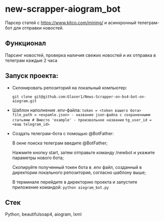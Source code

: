 # new-scrapper-aiogram_bot

Парсер статей с https://www.kitco.com/mining/ и асинхронный телеграм-бот для отправки новостей.

## Функционал
   Парсинг новостей, проверка наличия свежих новостей и их отправка в телеграм каждые 2 часа

## Запуск проекта:
* Склонировать репозиторий на локальный компьютер:

  ``` git clone git@github.com:Glaser1/News-Scrapper-on-bs4-bot-on-aiogram.git ```
  
  
* Шаблон наполнения .env-файла:
  ``` token = <token вашего бота> ``` 
  ``` file_path = <expamle.json> - название json-файла с сохраненными статьями # Вместо 'example' - произвольное название ```
  ``` tg_user_id = <ваш telegram_id> ```
  
  
* Создать телеграм-бота с помощью @BotFather:

  В окне поиска телеграм введите @BotFather;
  
  Нажмите кнопку start, затем отправьте команду /newbot и укажите параметры нового бота;
  
  Скопируйте полученный токен бота в .env файл, созданный в директории локального репозитория, согласно шаблону выше;
  
  В терминале перейдите в директорию проекта и запустите приложение командой: 
    ``` python aiogram_bot.py ```

## Стек
  Python, beautifulsoap4, aiogram, lxml
